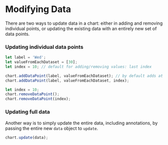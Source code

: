 
# Modifying Data

There are two ways to update data in a chart: either in adding and removing individual points, or updating the existing data with an entirely new set of data points.

### Updating individual data points

```js
let label = 'Wed';
let valueFromEachDataset = [30];
let index = 10; // default for adding/removing values: last index

chart.addDataPoint(label, valueFromEachDataset); // by default adds at end
chart.addDataPoint(label, valueFromEachDataset, index);
```

```js
let index = 10;
chart.removeDataPoint();
chart.removeDataPoint(index);
```

<project-demo data="get-update-data" v-bind:config="{
        type: 'line',
        height: 200
    }"
	v-bind:actions="[
		{
			name: 'Add Value',
			fn: 'addDataPoint',
			args: getAddUpdateData()
		},
		{
			name: 'Remove Value',
			fn: 'removeDataPoint',
			args: []
		}
	]">
</project-demo>

### Updating full data

Another way is to simply update the entire data, including annotations, by passing the entire new `data` object to `update`.

```js
chart.update(data);
```

<project-demo data="get-update-data" v-bind:config="{
        type: 'line',
        height: 200
    }"
	v-bind:actions="[
		{
			name: 'Random Data',
			fn: 'update',
			args: [getUpdateData()]
		}
	]">
</project-demo>

